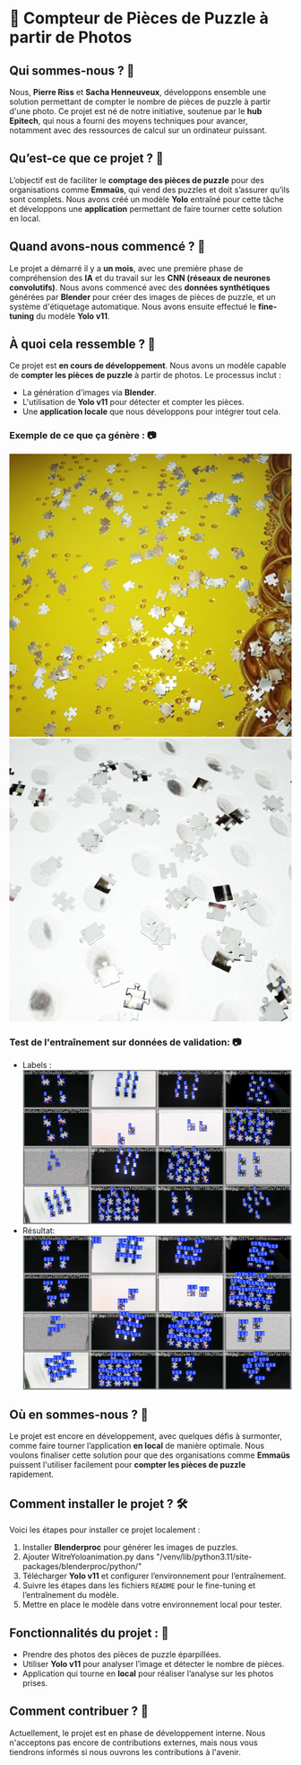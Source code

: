 # 🧩 **Compteur de Pièces de Puzzle à partir de Photos**

## Qui sommes-nous ? 👋
Nous, **Pierre Riss** et **Sacha Henneuveux**, développons ensemble une solution permettant de compter le nombre de pièces de puzzle à partir d'une photo. Ce projet est né de notre initiative, soutenue par le **hub Epitech**, qui nous a fourni des moyens techniques pour avancer, notamment avec des ressources de calcul sur un ordinateur puissant.

## Qu’est-ce que ce projet ? 🤔
L’objectif est de faciliter le **comptage des pièces de puzzle** pour des organisations comme **Emmaüs**, qui vend des puzzles et doit s’assurer qu’ils sont complets. Nous avons créé un modèle **Yolo** entraîné pour cette tâche et développons une **application** permettant de faire tourner cette solution en local.

## Quand avons-nous commencé ? 📅
Le projet a démarré il y a **un mois**, avec une première phase de compréhension des **IA** et du travail sur les **CNN (réseaux de neurones convolutifs)**. Nous avons commencé avec des **données synthétiques** générées par **Blender** pour créer des images de pièces de puzzle, et un système d'étiquetage automatique. Nous avons ensuite effectué le **fine-tuning** du modèle **Yolo v11**.

## À quoi cela ressemble ? 👀
Ce projet est **en cours de développement**. Nous avons un modèle capable de **compter les pièces de puzzle** à partir de photos. Le processus inclut :
- La génération d'images via **Blender**.
- L'utilisation de **Yolo v11** pour détecter et compter les pièces.
- Une **application locale** que nous développons pour intégrer tout cela.

### Exemple de ce que ça génère : 📷
![alt text](https://github.com/pierreRISS/Zelia-/blob/main/ressources/images/002593.jpg)
![alt text](https://github.com/pierreRISS/Zelia-/blob/main/ressources/images/002616.jpg)


### Test de l'entraînement sur données de validation: 📷

- Labels :
  ![alt text](https://github.com/pierreRISS/Zelia-/blob/main/ressources/images/val_batch1_labels.jpg)
- Résultat:
  ![alt text](https://github.com/pierreRISS/Zelia-/blob/main/ressources/images/val_batch1_pred.jpg)

## Où en sommes-nous ? 🚀
Le projet est encore en développement, avec quelques défis à surmonter, comme faire tourner l’application **en local** de manière optimale. Nous voulons finaliser cette solution pour que des organisations comme **Emmaüs** puissent l'utiliser facilement pour **compter les pièces de puzzle** rapidement.

## Comment installer le projet ? 🛠️
Voici les étapes pour installer ce projet localement :
1. Installer **Blenderproc** pour générer les images de puzzles.
2. Ajouter WitreYoloanimation.py dans "/venv/lib/python3.11/site-packages/blenderproc/python/"
3. Télécharger **Yolo v11** et configurer l’environnement pour l’entraînement.
4. Suivre les étapes dans les fichiers `README` pour le fine-tuning et l’entraînement du modèle.
5. Mettre en place le modèle dans votre environnement local pour tester.

## Fonctionnalités du projet : 📲
- Prendre des photos des pièces de puzzle éparpillées.
- Utiliser **Yolo v11** pour analyser l’image et détecter le nombre de pièces.
- Application qui tourne en **local** pour réaliser l’analyse sur les photos prises.

## Comment contribuer ? 🤝
Actuellement, le projet est en phase de développement interne. Nous n'acceptons pas encore de contributions externes, mais nous vous tiendrons informés si nous ouvrons les contributions à l'avenir.

